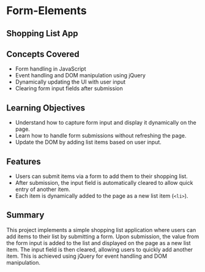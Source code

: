 # Form-Elements

## Shopping List App

## Concepts Covered

- Form handling in JavaScript
- Event handling and DOM manipulation using jQuery
- Dynamically updating the UI with user input
- Clearing form input fields after submission

## Learning Objectives

- Understand how to capture form input and display it dynamically on the page.
- Learn how to handle form submissions without refreshing the page.
- Update the DOM by adding list items based on user input.

## Features

- Users can submit items via a form to add them to their shopping list.
- After submission, the input field is automatically cleared to allow quick entry of another item.
- Each item is dynamically added to the page as a new list item (`<li>`).

## Summary

This project implements a simple shopping list application where users can add items to their list by submitting a form. Upon submission, the value from the form input is added to the list and displayed on the page as a new list item. The input field is then cleared, allowing users to quickly add another item. This is achieved using jQuery for event handling and DOM manipulation.
